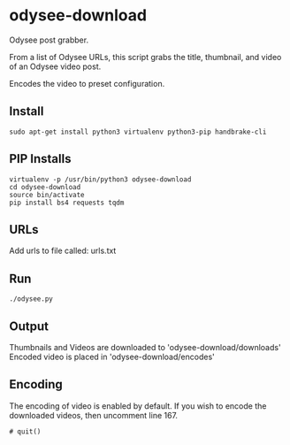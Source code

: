 # odysee-download
Odysee post grabber.

From a list of Odysee URLs, this script grabs the title, thumbnail, and video of an Odysee video post.

Encodes the video to preset configuration.

## Install

```code
sudo apt-get install python3 virtualenv python3-pip handbrake-cli
```

## PIP Installs

```code
virtualenv -p /usr/bin/python3 odysee-download
cd odysee-download
source bin/activate
pip install bs4 requests tqdm
```

## URLs

Add urls to file called: urls.txt

## Run

```code
./odysee.py
```

## Output

Thumbnails and Videos are downloaded to 'odysee-download/downloads'
Encoded video is placed in 'odysee-download/encodes'

## Encoding

The encoding of video is enabled by default. If you wish to encode the downloaded videos, then uncomment line 167.

```code
# quit()
```